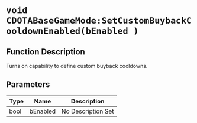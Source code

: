 # `void CDOTABaseGameMode:SetCustomBuybackCooldownEnabled(bEnabled )`
## Function Description
Turns on capability to define custom buyback cooldowns.
## Parameters
Type|Name|Description
--|--|--
bool|bEnabled|No Description Set
